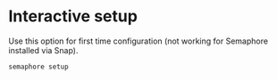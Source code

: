 
# Interactive setup

Use this option for first time configuration (not working for Semaphore installed via Snap).

```bash
semaphore setup
```